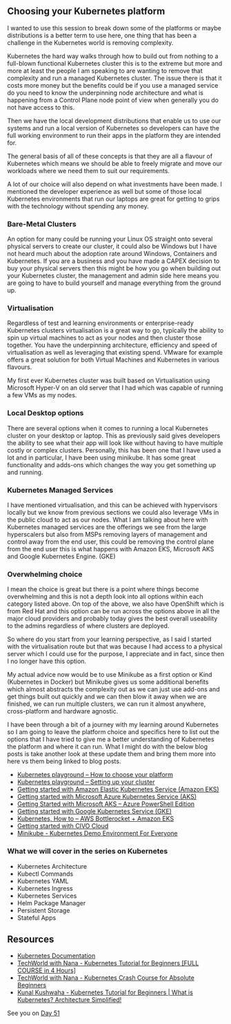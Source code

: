 ## Choosing your Kubernetes platform

I wanted to use this session to break down some of the platforms or maybe distributions is a better term to use here, one thing that has been a challenge in the Kubernetes world is removing complexity.

Kubernetes the hard way walks through how to build out from nothing to a full-blown functional Kubernetes cluster this is to the extreme but more and more at least the people I am speaking to are wanting to remove that complexity and run a managed Kubernetes cluster. The issue there is that it costs more money but the benefits could be if you use a managed service do you need to know the underpinning node architecture and what is happening from a Control Plane node point of view when generally you do not have access to this.

Then we have the local development distributions that enable us to use our systems and run a local version of Kubernetes so developers can have the full working environment to run their apps in the platform they are intended for.

The general basis of all of these concepts is that they are all a flavour of Kubernetes which means we should be able to freely migrate and move our workloads where we need them to suit our requirements.

A lot of our choice will also depend on what investments have been made. I mentioned the developer experience as well but some of those local Kubernetes environments that run our laptops are great for getting to grips with the technology without spending any money.

### Bare-Metal Clusters

An option for many could be running your Linux OS straight onto several physical servers to create our cluster, it could also be Windows but I have not heard much about the adoption rate around Windows, Containers and Kubernetes. If you are a business and you have made a CAPEX decision to buy your physical servers then this might be how you go when building out your Kubernetes cluster, the management and admin side here means you are going to have to build yourself and manage everything from the ground up.

### Virtualisation

Regardless of test and learning environments or enterprise-ready Kubernetes clusters virtualisation is a great way to go, typically the ability to spin up virtual machines to act as your nodes and then cluster those together. You have the underpinning architecture, efficiency and speed of virtualisation as well as leveraging that existing spend. VMware for example offers a great solution for both Virtual Machines and Kubernetes in various flavours.

My first ever Kubernetes cluster was built based on Virtualisation using Microsoft Hyper-V on an old server that I had which was capable of running a few VMs as my nodes.

### Local Desktop options

There are several options when it comes to running a local Kubernetes cluster on your desktop or laptop. This as previously said gives developers the ability to see what their app will look like without having to have multiple costly or complex clusters. Personally, this has been one that I have used a lot and in particular, I have been using minikube. It has some great functionality and adds-ons which changes the way you get something up and running.

### Kubernetes Managed Services

I have mentioned virtualisation, and this can be achieved with hypervisors locally but we know from previous sections we could also leverage VMs in the public cloud to act as our nodes. What I am talking about here with Kubernetes managed services are the offerings we see from the large hyperscalers but also from MSPs removing layers of management and control away from the end user, this could be removing the control plane from the end user this is what happens with Amazon EKS, Microsoft AKS and Google Kubernetes Engine. (GKE)

### Overwhelming choice

I mean the choice is great but there is a point where things become overwhelming and this is not a depth look into all options within each category listed above. On top of the above, we also have OpenShift which is from Red Hat and this option can be run across the options above in all the major cloud providers and probably today gives the best overall useability to the admins regardless of where clusters are deployed.

So where do you start from your learning perspective, as I said I started with the virtualisation route but that was because I had access to a physical server which I could use for the purpose, I appreciate and in fact, since then I no longer have this option.

My actual advice now would be to use Minikube as a first option or Kind (Kubernetes in Docker) but Minikube gives us some additional benefits which almost abstracts the complexity out as we can just use add-ons and get things built out quickly and we can then blow it away when we are finished, we can run multiple clusters, we can run it almost anywhere, cross-platform and hardware agnostic.

I have been through a bit of a journey with my learning around Kubernetes so I am going to leave the platform choice and specifics here to list out the options that I have tried to give me a better understanding of Kubernetes the platform and where it can run. What I might do with the below blog posts is take another look at these update them and bring them more into here vs them being linked to blog posts.

- [Kubernetes playground – How to choose your platform](https://vzilla.co.uk/vzilla-blog/building-the-home-lab-kubernetes-playground-part-1)
- [Kubernetes playground – Setting up your cluster](https://vzilla.co.uk/vzilla-blog/building-the-home-lab-kubernetes-playground-part-2)
- [Getting started with Amazon Elastic Kubernetes Service (Amazon EKS)](https://vzilla.co.uk/vzilla-blog/getting-started-with-amazon-elastic-kubernetes-service-amazon-eks)
- [Getting started with Microsoft Azure Kubernetes Service (AKS)](https://vzilla.co.uk/vzilla-blog/getting-started-with-microsoft-azure-kubernetes-service-aks)
- [Getting Started with Microsoft AKS – Azure PowerShell Edition](https://vzilla.co.uk/vzilla-blog/getting-started-with-microsoft-aks-azure-powershell-edition)
- [Getting started with Google Kubernetes Service (GKE)](https://vzilla.co.uk/vzilla-blog/getting-started-with-google-kubernetes-service-gke)
- [Kubernetes, How to – AWS Bottlerocket + Amazon EKS](https://vzilla.co.uk/vzilla-blog/kubernetes-how-to-aws-bottlerocket-amazon-eks)
- [Getting started with CIVO Cloud](https://vzilla.co.uk/vzilla-blog/getting-started-with-civo-cloud)
- [Minikube - Kubernetes Demo Environment For Everyone](https://vzilla.co.uk/vzilla-blog/project_pace-kasten-k10-demo-environment-for-everyone)

### What we will cover in the series on Kubernetes

- Kubernetes Architecture
- Kubectl Commands
- Kubernetes YAML
- Kubernetes Ingress
- Kubernetes Services
- Helm Package Manager
- Persistent Storage
- Stateful Apps

## Resources

- [Kubernetes Documentation](https://kubernetes.io/docs/home/)
- [TechWorld with Nana - Kubernetes Tutorial for Beginners [FULL COURSE in 4 Hours]](https://www.youtube.com/watch?v=X48VuDVv0do)
- [TechWorld with Nana - Kubernetes Crash Course for Absolute Beginners](https://www.youtube.com/watch?v=s_o8dwzRlu4)
- [Kunal Kushwaha - Kubernetes Tutorial for Beginners | What is Kubernetes? Architecture Simplified!](https://www.youtube.com/watch?v=KVBON1lA9N8)

See you on [Day 51](day51.md)
